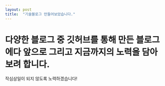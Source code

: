 ```yaml
---
layout: post
title:  "기술블로그 만들어보았습니다."
---
```


# 다양한 블로그 중 깃허브를 통해 만든 블로그에다 앞으로 그리고 지금까지의 노력을 담아보려 합니다.

작심삼일이 되지 않도록 노력하겠습니다!
